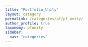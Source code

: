```yaml
---
title: "Portfolio_Unity"
layout: category
permalink: /categories/pf/pf_unity/
author_profile: true
taxonomy: pfunity
sidebar:
  nav: "categories"
---
```

